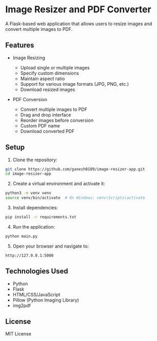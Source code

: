 # Image Resizer and PDF Converter

A Flask-based web application that allows users to resize images and convert multiple images to PDF.

## Features

- Image Resizing
  - Upload single or multiple images
  - Specify custom dimensions
  - Maintain aspect ratio
  - Support for various image formats (JPG, PNG, etc.)
  - Download resized images

- PDF Conversion
  - Convert multiple images to PDF
  - Drag and drop interface
  - Reorder images before conversion
  - Custom PDF name
  - Download converted PDF

## Setup

1. Clone the repository:
```bash
git clone https://github.com/ganesh0189/image-resizer-app.git
cd image-resizer-app
```

2. Create a virtual environment and activate it:
```bash
python3 -m venv venv
source venv/bin/activate  # On Windows: venv\Scripts\activate
```

3. Install dependencies:
```bash
pip install -r requirements.txt
```

4. Run the application:
```bash
python main.py
```

5. Open your browser and navigate to:
```
http://127.0.0.1:5000
```

## Technologies Used

- Python
- Flask
- HTML/CSS/JavaScript
- Pillow (Python Imaging Library)
- img2pdf

## License

MIT License 